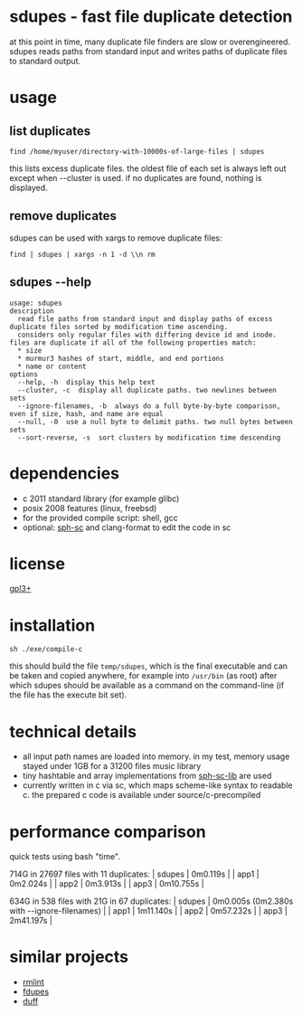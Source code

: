 # sdupes - fast file duplicate detection

at this point in time, many duplicate file finders are slow or overengineered. sdupes reads paths from standard input and writes paths of duplicate files to standard output.

# usage

## list duplicates
~~~
find /home/myuser/directory-with-10000s-of-large-files | sdupes
~~~

this lists excess duplicate files. the oldest file of each set is always left out except when --cluster is used.
if no duplicates are found, nothing is displayed.

## remove duplicates

sdupes can be used with xargs to remove duplicate files:
~~~
find | sdupes | xargs -n 1 -d \\n rm
~~~

## sdupes --help
~~~
usage: sdupes
description
  read file paths from standard input and display paths of excess duplicate files sorted by modification time ascending.
  considers only regular files with differing device id and inode. files are duplicate if all of the following properties match:
  * size
  * murmur3 hashes of start, middle, and end portions
  * name or content
options
  --help, -h  display this help text
  --cluster, -c  display all duplicate paths. two newlines between sets
  --ignore-filenames, -b  always do a full byte-by-byte comparison, even if size, hash, and name are equal
  --null, -0  use a null byte to delimit paths. two null bytes between sets
  --sort-reverse, -s  sort clusters by modification time descending
~~~

# dependencies
* c 2011 standard library (for example glibc)
* posix 2008 features (linux, freebsd)
* for the provided compile script: shell, gcc
* optional: [sph-sc](https://github.com/sph-mn/sph-sc) and clang-format to edit the code in sc

# license
[gpl3+](https://www.gnu.org/licenses/gpl-3.0.txt)

# installation
~~~
sh ./exe/compile-c
~~~
this should build the file `temp/sdupes`, which is the final executable and can be taken and copied anywhere, for example into `/usr/bin` (as root) after which sdupes should be available as a command on the command-line (if the file has the execute bit set).

# technical details
* all input path names are loaded into memory. in my test, memory usage stayed under 1GB for a 31200 files music library
* tiny hashtable and array implementations from [sph-sc-lib](https://github.com/sph-mn/sph-sc-lib) are used
* currently written in c via sc, which maps scheme-like syntax to readable c. the prepared c code is available under source/c-precompiled

# performance comparison
quick tests using bash "time".

714G in 27697 files with 11 duplicates:
| sdupes | 0m0.119s |
| app1 | 0m2.024s |
| app2 | 0m3.913s |
| app3 | 0m10.755s |

634G in 538 files with 21G in 67 duplicates:
| sdupes | 0m0.005s (0m2.380s with --ignore-filenames) |
| app1 | 1m11.140s |
| app2 | 0m57.232s |
| app3 | 2m41.197s |

# similar projects
* [rmlint](https://github.com/sahib/rmlint)
* [fdupes](https://github.com/adrianlopezroche/fdupes)
* [duff](https://github.com/jcburley/duff)